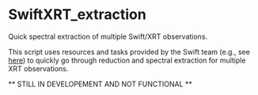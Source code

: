 # SwiftXRT_extraction
Quick spectral extraction of multiple Swift/XRT observations.

This script uses resources and tasks provided by the Swift team (e.g., see [here](http://www.swift.ac.uk/analysis/xrt/spectra.php)) to quickly go through reduction and spectral extraction for multiple XRT observations. 

** STILL IN DEVELOPEMENT AND NOT FUNCTIONAL **
